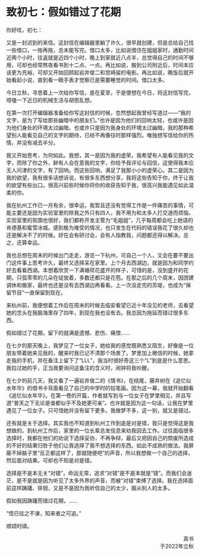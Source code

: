 # 致初七：假如错过了花期

你好哇，初七：

又是一封迟到的来信。这封信在编辑器里躺了许久，很早就创建，但是总给自己找一些借口，一拖再拖，总未能写完。借口太多，比如说借住在姐姐家时，通勤时间近两个小时，往返就是近四个小时，晚上到家就近八点半，总觉得自己的时间不够用，可却也经常熬夜看书到十二点、一点。再比如说，搬到公司附近后，时间本应该更为充裕，可却又开始回顾起岩井俊二和宫崎骏的电影。再比如说，晚饭后就开始看起小说，直到看一眼手表才觉察已是需要睡觉的时间。借口太多。

今日立秋，寻思着上一次给你写信，是在夏至，于是便想在今日，将这封信写完，唠嗑一下近日的机械生活与胡思乱想。

在第一次打开编辑器准备给你写这封信的时候，忽然想起我曾经写道过——“我的文字，是为了写给那些幽暗中的朋友们。”也许是因为他们的回响太轻，也或许是因为他们身处的环境太过幽暗，也或许只是因为我身处的环境太过幽暗，我的那种希望别人能看见自己的文字的期待，已经不再像往时那样强烈。唯独想写信给你的热情，并没有减去半分。

我又开始思考，为何如此。我想，其一是因为我的虚荣，我希望有人能看见我的文字，而除了你之外，鲜有人会在意我的文字，你给予我评论与回信，这使得我本应无人问津的文字，有了回响。而这些回响，满足了我那小小的虚荣心。其二是因为我的欲望，我有很多话想诉说，有很多东西想分享，我将这些告知于你，终于让我的欲望有些出口。很高兴前些时候你将你的收获告知于我，很高兴我能遇见如此温柔的你。

我在杭州工作已一月有余，很幸运，我暂且还没有觉得工作是一件痛苦的事情，可能主要还是因为实验室里的除我之外只有四人，我不用为和太多人打交道而烦恼。实验室里的氛围也很好，我们都称开发主管为“毛姐姐”，几乎每周都会吃上她请的肯德基和蜜雪冰城。感到极为难受的情况，也只发生在代码的错误我花了很久却也还是解决不了的时候。好在会有研讨会，会有人指教我，问题都还得以解决。总之，还算幸运。

我也总想在周末的时候出门走走，游览一下杭州，可自己一个人，又会在要不要出门这件事上思考许久，最终又选择呆在家里。上个月去西湖边，就是因为和同学约好去看看西湖。本想着欣赏一下满塘荷花盛开的样子，可惜的是，没到盛开的花期，只孤零零的几朵在绽放着，多数还都只是花苞。在那之后的几个周末，因团建调休和搬家，最终也还是没有去西湖边再看看。上一次没走完的苏堤，也成为“保留节目”一直保留到现在。

来杭州前，我便想着工作后在周末的时候去临安看望已近十年没见的老师，去看望她的念头在我脑海里存了四年，到现在我也没有去。我总因为拖延而错过很多东西。

假如错过了花期，留下的就满是遗憾、悲伤、痛恨……

在七夕的那天晚上，我梦见了一位女子，她给我的感觉既熟悉又陌生，好像是一位朋友带着她来见我的，醒来时我已记不清那个场景了。梦里加上微信的时候，她拿走我的手机，并在备注上留下了“LLL”，我当时很好奇这三个“L”到底是什么意思。我拉过她的手，正当我要询问这备注的含义时，闹钟将我吵醒。

在七夕的前几天，我又看了一遍岩井俊二的《情书》，在结尾，藤井树在《追忆似水年华》的借书卡背面看见了自己的中学时的铅笔画。因为这一幕，我就开始翻看《追忆似水年华》。在第一卷的开篇，作者就写到与一位女子在梦里相见，并且写道“普天之下无论是谁都似乎不及她更可亲”。也许就是因为这一句话，让我在梦里遇见了一位女子。只可惜她并没有留下更多。我做梦不多，这一别，就又是错过。

还有就是关于选择。其实我也不知道到杭州工作到底是对是错，我只是觉得这是我想做的。到杭州工作后，家里的一位长辈总发信息来劝我回去工作。过往面临很多选择时，我都在他们的劝说下选择妥协，不再争辩，最后又把因自己的颓废所造成的不好的结果归咎于他们让我选择了我不想选择的东西。如此不成熟的做法。我屏蔽不掉脑子里“反正都这样了，那就随便吧”的声音，所以我想做一个自己的选择，然后面对结果。可却也不知是对是错。

选择是不是本无关“对错”，命运无常，追求“对错”是不是本就是“错”。而我们会迷茫，是不是就是因为听见了太多外界的声音，而被“对错”束缚了选择。我在选择面前这样踌躇、徘徊，又是不是因为我听信自己的太少，服从别人的太多。

假如我因踌躇而错过花期，……

“悟已往之不谏，知来者之可追。”

顺颂时祺。

<div>
    <div align = "right">
        真书
    </div>
    <div align = "right">
        于2022年立秋
    </div>
</div>

